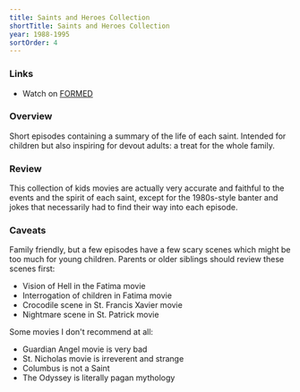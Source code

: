 ```yaml
---
title: Saints and Heroes Collection
shortTitle: Saints and Heroes Collection
year: 1988-1995
sortOrder: 4
---
```


### Links

* Watch on [FORMED](https://watch.formed.org/the-saints-and-heroes-collection)

### Overview

Short episodes containing a summary of the life of each saint. Intended for children but also inspiring for devout adults: a treat for the whole family.

### Review

This collection of kids movies are actually very accurate and faithful to the events and the spirit of each saint, except for the 1980s-style banter and jokes that necessarily had to find their way into each episode.

### Caveats

Family friendly, but a few episodes have a few scary scenes which might be too much for young children. Parents or older siblings should review these scenes first:

* Vision of Hell in the Fatima movie
* Interrogation of children in Fatima movie
* Crocodile scene in St. Francis Xavier movie
* Nightmare scene in St. Patrick movie

Some movies I don't recommend at all:

* Guardian Angel movie is very bad
* St. Nicholas movie is irreverent and strange
* Columbus is not a Saint
* The Odyssey is literally pagan mythology
